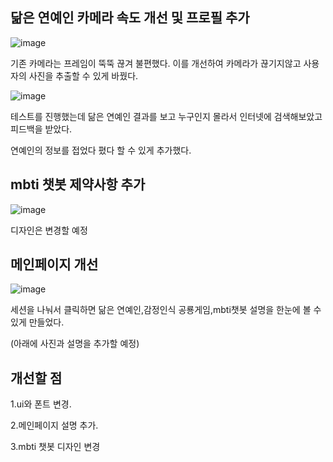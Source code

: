 ## 닮은 연예인 카메라 속도 개선 및 프로필 추가

![image](https://github.com/user-attachments/assets/e437487a-89ad-4062-8fc8-d07b62dc8566)

기존 카메라는 프레임이 뚝뚝 끊겨 불편했다. 이를 개선하여 카메라가 끊기지않고 사용자의 사진을 추출할 수 있게 바꿨다.



![image](https://github.com/user-attachments/assets/1f881b07-8a15-41a5-909d-af8764786d61)


테스트를 진행했는데 닮은 연예인 결과를 보고 누구인지 몰라서 인터넷에 검색해보았고 피드백을 받았다.

연예인의 정보를 접었다 폈다 할 수 있게 추가했다.


## mbti 챗봇 제약사항 추가

![image](https://github.com/user-attachments/assets/52557333-6eac-4af3-85a0-9295ee62d091)

디자인은 변경할 예정

## 메인페이지 개선

![image](https://github.com/user-attachments/assets/f8f297e2-d6ba-40d5-8b09-b549928c07b1)


세션을 나눠서 클릭하면 닮은 연예인,감정인식 공룡게임,mbti챗봇 설명을 한눈에 볼 수있게 만들었다.

(아래에 사진과 설명을 추가할 예정)

## 개선할 점

1.ui와 폰트 변경.

2.메인페이지 설명 추가.

3.mbti 챗봇 디자인 변경

